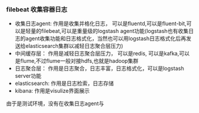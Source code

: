 ### filebeat 收集容器日志

* 收集日志agent: 作用是收集并格化日志， 可以是fluentd,可以是fluent-bit,可以是轻量的filebeat,可以是重量级的logstash agent功能(logstash也有收集日志的agent收集功能和日志格式化，当然也可以用logstash日志格式化后再发送给elasticsearch集群以减轻日志聚合层压力)
* 中间缓存层： 作用是减轻日志聚合层压力， 可以是redis, 可以是kafka,可以是flume,不过flume一般对接hdfs,也就是hadoop集群
* 日志聚合层： 作用是日志聚合，日志丰富，日志格式化，可以是logstash server功能
* elasticsearch: 作用是日志检索，日志存储
* kibana:   作用是visulize界面展示

由于是测试环境，没有在收集日志agent与
